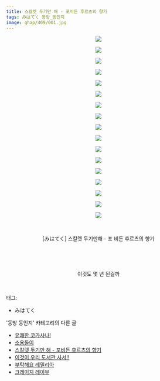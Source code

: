 ```yaml
---
title: 스칼렛 두기만 해 - 포비든 후르츠의 향기
tags: みはてく 동방_동인지
image: ghap/409/001.jpg
---
```

<div class="article">
<p style="text-align: center; clear: none; float: none;"><img src="{{ site.nasurl }}/ghap/409/001.jpg"/></p>
<p style="text-align: center; clear: none; float: none;"><img src="{{ site.nasurl }}/ghap/409/002.jpg"/></p>
<p style="text-align: center; clear: none; float: none;"><img src="{{ site.nasurl }}/ghap/409/003.jpg"/></p>
<p style="text-align: center; clear: none; float: none;"><img src="{{ site.nasurl }}/ghap/409/004.jpg"/></p>
<p style="text-align: center; clear: none; float: none;"><img src="{{ site.nasurl }}/ghap/409/005.jpg"/></p>
<p style="text-align: center; clear: none; float: none;"><img src="{{ site.nasurl }}/ghap/409/006.jpg"/></p>
<p style="text-align: center; clear: none; float: none;"><img src="{{ site.nasurl }}/ghap/409/007.jpg"/></p>
<p style="text-align: center; clear: none; float: none;"><img src="{{ site.nasurl }}/ghap/409/008.jpg"/></p>
<p style="text-align: center; clear: none; float: none;"><img src="{{ site.nasurl }}/ghap/409/009.jpg"/></p>
<p style="text-align: center; clear: none; float: none;"><img src="{{ site.nasurl }}/ghap/409/010.jpg"/></p>
<p style="text-align: center; clear: none; float: none;"><img src="{{ site.nasurl }}/ghap/409/011.jpg"/></p>
<p style="text-align: center; clear: none; float: none;"><img src="{{ site.nasurl }}/ghap/409/012.jpg"/></p>
<p style="text-align: center; clear: none; float: none;"><img src="{{ site.nasurl }}/ghap/409/013.jpg"/></p>
<p style="text-align: center; clear: none; float: none;"><img src="{{ site.nasurl }}/ghap/409/014.jpg"/></p>
<p style="text-align: center; clear: none; float: none;"><img src="{{ site.nasurl }}/ghap/409/015.jpg"/></p>
<p style="text-align: center; clear: none; float: none;"><img src="{{ site.nasurl }}/ghap/409/016.jpg"/></p>
<p style="text-align: center; clear: none; float: none;"><img src="{{ site.nasurl }}/ghap/409/017.jpg"/></p>
<p style="text-align: center; clear: none; float: none;"><br/></p>
<p style="text-align: center; clear: none; float: none;">[みはてく] 스칼렛 두기만해 - 포 비든 후르츠의 향기</p>
<p style="text-align: center; clear: none; float: none;"><br/></p>
<p style="text-align: center; clear: none; float: none;"><br/></p>
<p style="text-align: center; clear: none; float: none;">이것도 몇 년 된걸까</p>
<p><br/></p>
</div><div class="tagTrail">
<p>태그: </p>
<ul>
<li>みはてく</li>
</ul>
</div><div class="another">
<p>'동방 동인지' 카테고리의 다른 글</p>
<ul>
<li><a href="/2016-06-21-ghap_411">유쾌한 코가사나!</a></li>
<li><a href="/2016-06-21-ghap_410">소용돌이</a></li>
<li><a href="/2016-06-21-ghap_409">스칼렛 두기만 해 - 포비든 후르츠의 향기</a></li>
<li><a href="/2016-06-21-ghap_408">이것이 우리 도서관 사서!!</a></li>
<li><a href="/2016-06-21-ghap_406">부탁해요 레밀리아</a></li>
<li><a href="/2016-06-21-ghap_405">크레이지 레이무</a></li>
</ul>
</div><div class="cb_module cb_fluid">
<div class="cb_wrt cb_profile">
</div><!-- commentList close -->
</div>